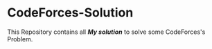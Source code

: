 # CodeForces-Solution
This Repository contains all ***My solution*** to solve some CodeForces's Problem.
